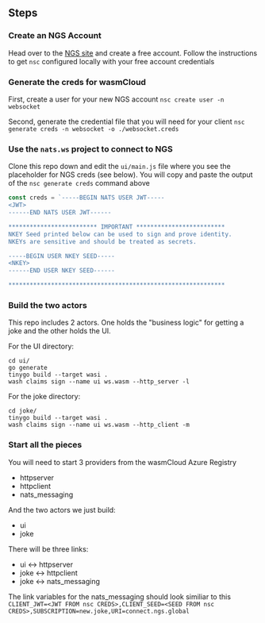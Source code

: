 ## Steps

### Create an NGS Account
Head over to the [NGS site](https://app.ngs.global/) and create a free account.
Follow the instructions to get `nsc` configured locally with your free account credentials

### Generate the creds for wasmCloud
First, create a user for your new NGS account 
`nsc create user -n websocket`

Second, generate the credential file that you will need for your client 
`nsc generate creds -n websocket -o ./websocket.creds`

### Use the `nats.ws` project to connect to NGS

Clone this repo down and edit the `ui/main.js` file where you see the placeholder for NGS creds (see below).
You will copy and paste the output of the `nsc generate creds` command above
```javascript
const creds = `-----BEGIN NATS USER JWT-----
<JWT>
------END NATS USER JWT------

************************* IMPORTANT *************************
NKEY Seed printed below can be used to sign and prove identity.
NKEYs are sensitive and should be treated as secrets.

-----BEGIN USER NKEY SEED-----
<NKEY>
------END USER NKEY SEED------

*************************************************************
```
### Build the two actors
This repo includes 2 actors.  One holds the "business logic" for getting a joke and the other holds the UI.

For the UI directory:
```
cd ui/
go generate
tinygo build --target wasi .
wash claims sign --name ui ws.wasm --http_server -l
```

For the joke directory:
```
cd joke/
tinygo build --target wasi .
wash claims sign --name ui ws.wasm --http_client -m
```
### Start all the pieces
You will need to start 3 providers from the wasmCloud Azure Registry

- httpserver
- httpclient 
- nats_messaging

And the two actors we just build: 
- ui 
- joke

There will be three links:
- ui <-> httpserver 
- joke <-> httpclient 
- joke <-> nats_messaging 

The link variables for the nats_messaging should look similiar to this 
`CLIENT_JWT=<JWT FROM nsc CREDS>,CLIENT_SEED=<SEED FROM nsc CREDS>,SUBSCRIPTION=new.joke,URI=connect.ngs.global `
